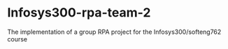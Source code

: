 # Infosys300-rpa-team-2
The implementation of a group RPA project for the Infosys300/softeng762 course
